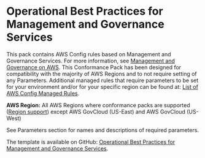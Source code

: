 # Operational Best Practices for Management and Governance Services<a name="operational-best-practices-for-Management-and-Governance-Services"></a>

 This pack contains AWS Config rules based on Management and Governance Services\. For more information, see [Management and Governance on AWS](https://aws.amazon.com/products/management-tools/)\. This Conformance Pack has been designed for compatibility with the majority of AWS Regions and to not require setting of any Parameters\. Additional managed rules that require parameters to be set for your environment and/or for your specific region can be found at: [List of AWS Config Managed Rules](https://docs.aws.amazon.com/config/latest/developerguide/managed-rules-by-aws-config.html)\. 

**AWS Region:** All AWS Regions where conformance packs are supported \([Region support](https://docs.aws.amazon.com/config/latest/developerguide/conformance-packs.html#conformance-packs-regions)\) except AWS GovCloud \(US\-East\) and AWS GovCloud \(US\-West\)

 See Parameters section for names and descriptions of required parameters\. 

The template is available on GitHub: [Operational Best Practices for Management and Governance Services](https://github.com/awslabs/aws-config-rules/blob/master/aws-config-conformance-packs/Operational-Best-Practices-for-Management-Governance-Services.yaml)\.